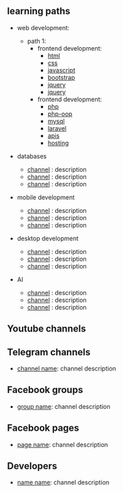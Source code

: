 learning paths
----------------
* web development:
  * path 1:
    * frontend development:
      * [html]()
      * [css]()
      * [javascript]()
      * [bootstrap]()
      * [jquery]()
      * [jquery]()
    * frontend development:
      * [php]()
      * [php-oop]()
      * [mysql]()
      * [laravel]()
      * [apis]()
      * [hosting]()
   
* databases
    * [channel]() : description
    * [channel]() : description
    * [channel]() : description  
     
* mobile development
    * [channel]() : description
    * [channel]() : description
    * [channel]() : description

* desktop development
    * [channel]() : description
    * [channel]() : description
    * [channel]() : description
    
* AI
    * [channel]() : description
    * [channel]() : description
    * [channel]() : description
    
Youtube channels
----------------

Telegram channels
----------------
* [channel name](): channel description 
 
    
Facebook groups
----------------
* [group name](): channel description 

    
Facebook pages
----------------
* [page name](): channel description 


Developers
----------------
* [name name](): channel description 



